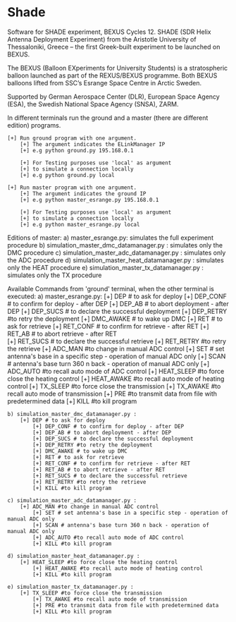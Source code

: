 # Shade
Software for SHADE experiment, BEXUS Cycles 12.
SHADE (SDR Helix Antenna Deployment Experiment) from the Aristotle University of Thessaloniki, Greece – the first Greek-built experiment to be launched on BEXUS.

The BEXUS (Balloon EXperiments for University Students) is a stratospheric balloon launched as part of the REXUS/BEXUS programme. Both BEXUS balloons lifted from SSC’s Esrange Space Centre in Arctic Sweden. 

Supported by German Aerospace Center (DLR), European Space Agency (ESA), the Swedish National Space Agency (SNSA), ZARM.

In different terminals run the ground and a master (there are different edition) programs.

	[+] Run ground program with one argument.
        [+] The argument indicates the ELinkManager IP
        [+] e.g python ground.py 195.168.0.1

        [+] For Testing purposes use 'local' as argument
        [+] to simulate a connection locally
        [+] e.g python ground.py local

	[+] Run master program with one argument.
        [+] The argument indicates the ground IP
        [+] e.g python master_esrange.py 195.168.0.1

        [+] For Testing purposes use 'local' as argument
        [+] to simulate a connection locally
        [+] e.g python master_esrange.py local

Editions of master:
	a) master_esrange.py: 
		simulates the full experiment procedure
	b) simulation_master_dmc_datamanager.py : 
		simulates only the DMC procedure
	c) simulation_master_adc_datamanager.py : 
		simulates only the ADC procedure
	d) simulation_master_heat_datamanager.py : 
		simulates only the HEAT procedure
	e) simulation_master_tx_datamanager.py : 
		simulates only the TX procedure

Available Commands from 'ground' terminal, when the other terminal is executed:
	a) master_esrange.py:
	    [+] DEP # to ask for deploy
            [+] DEP_CONF # to confirm for deploy - after DEP
            [+] DEP_AB # to abort deployment - after DEP
            [+] DEP_SUCS # to declare the successful deployment
            [+] DEP_RETRY #to retry the deployment
            [+] DMC_AWAKE # to wake up DMC
            [+] RET # to ask for retrieve
            [+] RET_CONF # to confirm for retrieve - after RET
            [+] RET_AB # to abort retrieve - after RET            
            [+] RET_SUCS # to declare the successful retrieve
            [+] RET_RETRY #to retry the retrieve
            [+] ADC_MAN #to change in manual ADC control
            [+] SET # set antenna's base in a specific step - operation of manual ADC only
            [+] SCAN # antenna's base turn 360 n back - operation of manual ADC only
            [+] ADC_AUTO #to recall auto mode of ADC control
            [+] HEAT_SLEEP #to force close the heating control
            [+] HEAT_AWAKE #to recall auto mode of heating control
	    [+] TX_SLEEP #to force close the transmission
            [+] TX_AWAKE #to recall auto mode of transmission
            [+] PRE #to transmit data from file with predetermined data
            [+] KILL #to kill program 
            
	b) simulation_master_dmc_datamanager.py :
	    [+] DEP # to ask for deploy
            [+] DEP_CONF # to confirm for deploy - after DEP
            [+] DEP_AB # to abort deployment - after DEP
            [+] DEP_SUCS # to declare the successful deployment
            [+] DEP_RETRY #to retry the deployment
            [+] DMC_AWAKE # to wake up DMC
            [+] RET # to ask for retrieve
            [+] RET_CONF # to confirm for retrieve - after RET
            [+] RET_AB # to abort retrieve - after RET            
            [+] RET_SUCS # to declare the successful retrieve
            [+] RET_RETRY #to retry the retrieve
            [+] KILL #to kill program 

	c) simulation_master_adc_datamanager.py : 
	    [+] ADC_MAN #to change in manual ADC control
            [+] SET # set antenna's base in a specific step - operation of manual ADC only
            [+] SCAN # antenna's base turn 360 n back - operation of manual ADC only
            [+] ADC_AUTO #to recall auto mode of ADC control
            [+] KILL #to kill program 
           
	d) simulation_master_heat_datamanager.py : 
	    [+] HEAT_SLEEP #to force close the heating control
            [+] HEAT_AWAKE #to recall auto mode of heating control
            [+] KILL #to kill program 

	e) simulation_master_tx_datamanager.py : 
	    [+] TX_SLEEP #to force close the transmission
            [+] TX_AWAKE #to recall auto mode of transmission
            [+] PRE #to transmit data from file with predetermined data
            [+] KILL #to kill program 
            
            

            
